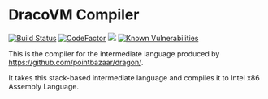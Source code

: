 # DracoVM Compiler
[![Build Status](https://travis-ci.org/pointbazaar/dracovm-compiler.svg?branch=master)](https://travis-ci.org/pointbazaar/dracovm-compiler)
[![CodeFactor](https://www.codefactor.io/repository/github/pointbazaar/dracovm-compiler/badge)](https://www.codefactor.io/repository/github/pointbazaar/dracovm-compiler)
[![](https://jitpack.io/v/pointbazaar/dracovm-compiler.svg)](https://jitpack.io/#pointbazaar/dracovm-compiler)
[![Known Vulnerabilities](https://snyk.io/test/github/pointbazaar/dracovm-compiler/badge.svg)](https://snyk.io/test/github/pointbazaar/dracovm-compiler)

This is the compiler for the intermediate language produced by https://github.com/pointbazaar/dragon/.

It takes this stack-based intermediate language and compiles it to Intel x86 Assembly Language.
